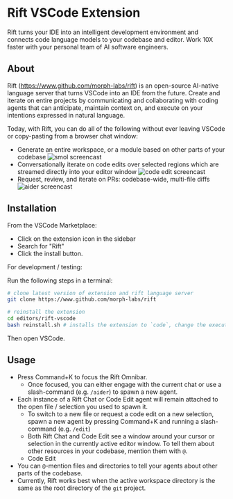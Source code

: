 # Rift VSCode Extension

Rift turns your IDE into an intelligent development environment and connects code language models to your codebase and editor. Work 10X faster with your personal team of AI software engineers.

## About

Rift (https://www.github.com/morph-labs/rift) is an open-source AI-native language server that turns VSCode into an IDE from the future. Create and iterate on entire projects by communicating and collaborating with coding agents that can anticipate, maintain context on, and execute on your intentions expressed in natural language.

Today, with Rift, you can do all of the following without ever leaving VSCode or copy-pasting from a browser chat window:

- Generate an entire workspace, or a module based on other parts of your codebase
![smol screencast](https://github.com/morph-labs/rift/blob/pranav/dev/assets/smol.gif)
- Conversationally iterate on code edits over selected regions which are streamed directly into your editor window
![code edit screencast](https://github.com/morph-labs/rift/blob/pranav/dev/assets/code-edit.gif)
- Request, review, and iterate on PRs: codebase-wide, multi-file diffs
![aider screencast](https://github.com/morph-labs/rift/blob/pranav/dev/assets/aider.gif)

## Installation

From the VSCode Marketplace:

- Click on the extension icon in the sidebar
- Search for "Rift"
- Click the install button.

For development / testing: 

Run the following steps in a terminal:

```bash
# clone latest version of extension and rift language server
git clone https://www.github.com/morph-labs/rift

# reinstall the extension
cd editors/rift-vscode
bash reinstall.sh # installs the extension to `code`, change the executable as needed
```

Then open VSCode.

## Usage
- Press Command+K to focus the Rift Omnibar.
  - Once focused, you can either engage with the current chat or use a slash-command (e.g. `/aider`) to spawn a new agent.
- Each instance of a Rift Chat or Code Edit agent will remain attached to the open file / selection you used to spawn it.
  - To switch to a new file or request a code edit on a new selection, spawn a new agent by pressing Command+K and running a slash-command (e.g. `/edit`)
  - Both Rift Chat and Code Edit see a window around your cursor or selection in the currently active editor window. To tell them about other resources in your codebase, mention them with `@`.
  - Code Edit 
- You can `@`-mention files and directories to tell your agents about other parts of the codebase.
- Currently, Rift works best when the active workspace directory is the same as the root directory of the `git` project.

